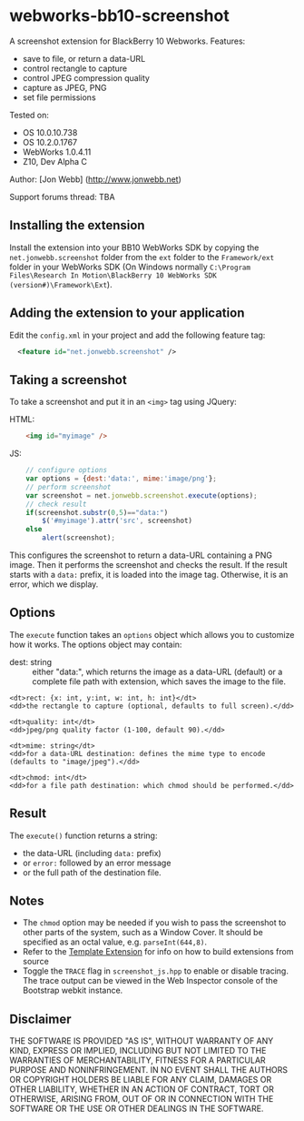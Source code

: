 webworks-bb10-screenshot
========================

A screenshot extension for BlackBerry 10 Webworks. Features:

* save to file, or return a data-URL
* control rectangle to capture
* control JPEG compression quality
* capture as JPEG, PNG
* set file permissions

Tested on:
* OS 10.0.10.738
* OS 10.2.0.1767
* WebWorks 1.0.4.11
* Z10, Dev Alpha C

Author: [Jon Webb] (http://www.jonwebb.net)

Support forums thread: TBA

Installing the extension
------------------------

Install the extension into your BB10 WebWorks SDK by copying the `net.jonwebb.screenshot` folder from the `ext` folder to the `Framework/ext` folder in your WebWorks SDK (On Windows normally `C:\Program Files\Research In Motion\BlackBerry 10 WebWorks SDK (version#)\Framework\Ext`).

Adding the extension to your application
----------------------------------------

Edit the `config.xml` in your project and add the following feature tag:

```xml
  <feature id="net.jonwebb.screenshot" />
```

Taking a screenshot
-------------------

To take a screenshot and put it in an `<img>` tag using JQuery:

HTML:
```html
	<img id="myimage" />
```
JS:
```javascript
	// configure options
	var options = {dest:'data:', mime:'image/png'};
	// perform screenshot
	var screenshot = net.jonwebb.screenshot.execute(options);
	// check result
	if(screenshot.substr(0,5)=="data:")
		$('#myimage').attr('src', screenshot)
	else
		alert(screenshot);
```	

This configures the screenshot to return a data-URL containing a PNG image. Then it performs the screenshot and checks the result. If the result starts with a `data:` prefix, it is loaded into the image tag. Otherwise, it is an error, which we display.

Options
-------

The `execute` function takes an `options` object which allows you to customize how it works. The options object may contain:

<dl>
	<dt>dest: string</dt>
	<dd>either "data:", which returns the image as a data-URL (default)
	or a complete file path with extension, which saves the image to the file.</dd>
 
	<dt>rect: {x: int, y:int, w: int, h: int}</dt>
	<dd>the rectangle to capture (optional, defaults to full screen).</dd>
 
	<dt>quality: int</dt>
	<dd>jpeg/png quality factor (1-100, default 90).</dd>
 
	<dt>mime: string</dt>
	<dd>for a data-URL destination: defines the mime type to encode (defaults to "image/jpeg").</dd>

	<dt>chmod: int</dt>
	<dd>for a file path destination: which chmod should be performed.</dd>
</dl>

Result
------

The `execute()` function returns a string:

* the data-URL (including `data:` prefix)
* or `error:` followed by an error message
* or the full path of the destination file.

Notes
-----
* The `chmod` option may be needed if you wish to pass the screenshot to other parts of the system, such as a Window Cover. It should be specified as an octal value, e.g. `parseInt(644,8)`.
* Refer to the [Template Extension](https://github.com/blackberry/WebWorks-Community-APIs/blob/master/BB10/Template) for info on how to build extensions from source
* Toggle the `TRACE` flag in `screenshot_js.hpp` to enable or disable tracing. The trace output can be viewed in the Web Inspector console of the Bootstrap webkit instance.

Disclaimer
----------
THE SOFTWARE IS PROVIDED "AS IS", WITHOUT WARRANTY OF ANY KIND, EXPRESS OR IMPLIED, INCLUDING BUT NOT LIMITED TO THE WARRANTIES OF MERCHANTABILITY, FITNESS FOR A PARTICULAR PURPOSE AND NONINFRINGEMENT. IN NO EVENT SHALL THE AUTHORS OR COPYRIGHT HOLDERS BE LIABLE FOR ANY CLAIM, DAMAGES OR OTHER LIABILITY, WHETHER IN AN ACTION OF CONTRACT, TORT OR OTHERWISE, ARISING FROM, OUT OF OR IN CONNECTION WITH THE SOFTWARE OR THE USE OR OTHER DEALINGS IN THE SOFTWARE.